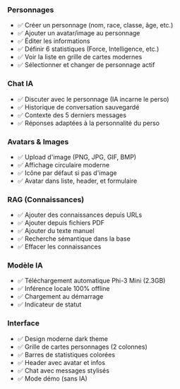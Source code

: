 ### **Personnages**

- ✅ Créer un personnage (nom, race, classe, âge, etc.)
- ✅ Ajouter un avatar/image au personnage
- ✅ Éditer les informations
- ✅ Définir 6 statistiques (Force, Intelligence, etc.)
- ✅ Voir la liste en grille de cartes modernes
- ✅ Sélectionner et changer de personnage actif

### **Chat IA**

- ✅ Discuter avec le personnage (IA incarne le perso)
- ✅ Historique de conversation sauvegardé
- ✅ Contexte des 5 derniers messages
- ✅ Réponses adaptées à la personnalité du perso

### **Avatars & Images**

- ✅ Upload d'image (PNG, JPG, GIF, BMP)
- ✅ Affichage circulaire moderne
- ✅ Icône par défaut si pas d'image
- ✅ Avatar dans liste, header, et formulaire

### **RAG (Connaissances)**

- ✅ Ajouter des connaissances depuis URLs
- ✅ Ajouter depuis fichiers PDF
- ✅ Ajouter du texte manuel
- ✅ Recherche sémantique dans la base
- ✅ Effacer les connaissances

### **Modèle IA**

- ✅ Téléchargement automatique Phi-3 Mini (2.3GB)
- ✅ Inférence locale 100% offline
- ✅ Chargement au démarrage
- ✅ Indicateur de statut

### **Interface**

- ✅ Design moderne dark theme
- ✅ Grille de cartes personnages (2 colonnes)
- ✅ Barres de statistiques colorées
- ✅ Header avec avatar et infos
- ✅ Chat avec messages stylisés
- ✅ Mode démo (sans IA)
